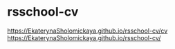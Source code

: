 # rsschool-cv

https://EkaterynaSholomickaya.github.io/rsschool-cv/cv
https://EkaterynaSholomickaya.github.io/rsschool-cv/
